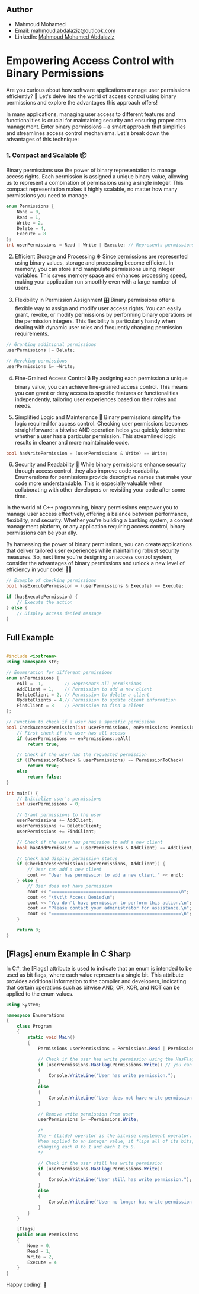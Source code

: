 ## Author

- Mahmoud Mohamed
- Email: mahmoud.abdalaziz@outlook.com
- LinkedIn: [Mahmoud Mohamed Abdalaziz](https://www.linkedin.com/in/mahmoud-mohamed-abd/)


# Empowering Access Control with Binary Permissions

Are you curious about how software applications manage user permissions efficiently? 🤔 Let's delve into the world of access control using binary permissions and explore the advantages this approach offers!

In many applications, managing user access to different features and functionalities is crucial for maintaining security and ensuring proper data management. Enter binary permissions – a smart approach that simplifies and streamlines access control mechanisms. Let's break down the advantages of this technique:

### 1. **Compact and Scalable** 📦

Binary permissions use the power of binary representation to manage access rights. Each permission is assigned a unique binary value, allowing us to represent a combination of permissions using a single integer. This compact representation makes it highly scalable, no matter how many permissions you need to manage.

```cpp
enum Permissions {
    None = 0,
    Read = 1,
    Write = 2,
    Delete = 4,
    Execute = 8
};
int userPermissions = Read | Write | Execute; // Represents permissions to read, write, and execute
```

2. Efficient Storage and Processing ⚙️
Since permissions are represented using binary values, storage and processing become efficient. 
In memory, you can store and manipulate permissions using integer variables. 
This saves memory space and enhances processing speed, making your application run smoothly even with a large number of users.

3. Flexibility in Permission Assignment 🎛️
Binary permissions offer a flexible way to assign and modify user access rights.
You can easily grant, revoke, or modify permissions by performing binary operations on the permission integers.
This flexibility is particularly handy when dealing with dynamic user roles and frequently changing permission requirements.

```cpp
// Granting additional permissions
userPermissions |= Delete;

// Revoking permissions
userPermissions &= ~Write;
```

4. Fine-Grained Access Control 🔒
By assigning each permission a unique binary value, you can achieve fine-grained access control.
This means you can grant or deny access to specific features or functionalities independently, tailoring user experiences based on their roles and needs.

5. Simplified Logic and Maintenance 🧩
Binary permissions simplify the logic required for access control. Checking user permissions becomes straightforward: a bitwise AND operation helps you quickly determine whether a user has a particular permission. This streamlined logic results in cleaner and more maintainable code.

```cpp
bool hasWritePermission = (userPermissions & Write) == Write;
```

6. Security and Readability 🔐
While binary permissions enhance security through access control, they also improve code readability. Enumerations for permissions provide descriptive names that make your code more understandable. This is especially valuable when collaborating with other developers or revisiting your code after some time.

In the world of C++ programming, binary permissions empower you to manage user access effectively, offering a balance between performance, flexibility, and security. Whether you're building a banking system, a content management platform, or any application requiring access control, binary permissions can be your ally.

By harnessing the power of binary permissions, you can create applications that deliver tailored user experiences while maintaining robust security measures. So, next time you're designing an access control system, consider the advantages of binary permissions and unlock a new level of efficiency in your code! 💼🚀

```cpp
// Example of checking permissions
bool hasExecutePermission = (userPermissions & Execute) == Execute;

if (hasExecutePermission) {
    // Execute the action
} else {
    // Display access denied message
}

```

## Full Example
```cpp

#include <iostream>
using namespace std;

// Enumeration for different permissions
enum enPermissions {
    eAll = -1,        // Represents all permissions
    AddClient = 1,    // Permission to add a new client
    DeleteClient = 2, // Permission to delete a client
    UpdateClients = 4,// Permission to update client information
    FindClient = 8    // Permission to find a client
};

// Function to check if a user has a specific permission
bool CheckAccessPermission(int userPermissions, enPermissions PermissionToCheck) {
    // First check if the user has all access
    if (userPermissions == enPermissions::eAll)
        return true;

    // Check if the user has the requested permission
    if ((PermissionToCheck & userPermissions) == PermissionToCheck)
        return true;
    else
        return false;
}

int main() {
    // Initialize user's permissions
    int userPermissions = 0;

    // Grant permissions to the user
    userPermissions += AddClient;
    userPermissions += DeleteClient;
    userPermissions += FindClient;

    // Check if the user has permission to add a new client
    bool hasAddPermission = (userPermissions & AddClient) == AddClient;

    // Check and display permission status
    if (CheckAccessPermission(userPermissions, AddClient)) {
        // User can add a new client
        cout << "User has permission to add a new client." << endl;
    } else {
        // User does not have permission
        cout << "================================================\n";
        cout << "\t\t\t Access Denied\n";
        cout << "You don't have permission to perform this action.\n";
        cout << "Please contact your administrator for assistance.\n";
        cout << "=================================================\n";
    }

    return 0;
}
```

## [Flags] enum Example in C Sharp
In C#, the [Flags] attribute is used to indicate that an enum is intended to be used as bit flags, where each value represents a single bit. 
This attribute provides additional information to the compiler and developers, indicating that certain operations such as bitwise AND, OR, XOR, and NOT can be applied to the enum values. 
```csharp 
using System;

namespace Enumerations
{
    class Program
    {
        static void Main()
        {
            Permissions userPermissions = Permissions.Read | Permissions.Write;

            // Check if the user has write permission using the HasFlag method.
            if (userPermissions.HasFlag(Permissions.Write)) // you can achieve the same behavior using bitwise AND operation. (userPermissions & Permissions.Write) == Permissions.Write;
            {
                Console.WriteLine("User has write permission.");
            }
            else
            {
                Console.WriteLine("User does not have write permission.");
            }

            // Remove write permission from user
            userPermissions &= ~Permissions.Write;

            /*
            The ~ (tilde) operator is the bitwise complement operator.
            When applied to an integer value, it flips all of its bits, 
            changing each 0 to 1 and each 1 to 0. 
            */

            // Check if the user still has write permission
            if (userPermissions.HasFlag(Permissions.Write))
            {
                Console.WriteLine("User still has write permission.");
            }
            else
            {
                Console.WriteLine("User no longer has write permission.");
            }
        }
    }

    [Flags]
    public enum Permissions
    {
        None = 0,
        Read = 1,
        Write = 2,
        Execute = 4
    }
}

```
Happy coding! 🚀
